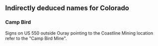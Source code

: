 ## Indirectly deduced names for Colorado

### Camp Bird

Signs on US 550 outside Ouray pointing to the Coastline Mining location refer
to the "Camp Bird Mine".
